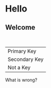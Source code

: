 # Hello
## Welcome

<br>

<table style="width:100%">
  <tr>
    <td>Primary Key </td>
  </tr>
  <tr>
    <td>Secondary Key </td>
  </tr>
  <tr>
    <td>Not a Key</td>
  </tr>
</table>

<p>What is wrong?</p>